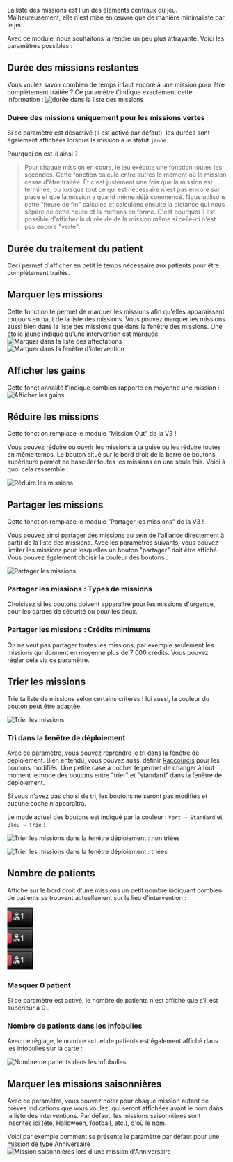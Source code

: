 La liste des missions est l'un des éléments centraux du jeu.
Malheureusement, elle n'est mise en œuvre que de manière minimaliste par le jeu.

Avec ce module, nous souhaitons la rendre un peu plus attrayante. Voici les paramètres possibles :

## Durée des missions restantes

Vous voulez savoir combien de temps il faut encore à une mission pour être complètement traitée ?
Ce paramètre t'indique exactement cette information :
![durée dans la liste des missions](assets/fr_FR/remainingtime/einsatzdauer.png)

### Durée des missions uniquement pour les missions vertes

Si ce paramètre est désactivé (il est activé par défaut),
 les durées sont également affichées lorsque la mission a le statut `jaune`.

Pourquoi en est-il ainsi ?

> Pour chaque mission en cours, le jeu exécute une fonction toutes les secondes.
> Cette fonction calcule entre autres le moment où la mission cesse d'être traitée.
> Et c'est justement une fois que la mission est terminée,
> ou lorsque tout ce qui est nécessaire n'est pas encore sur place et que la mission a quand même déjà commencé.
> Nous utilisons cette "heure de fin"
> calculée et calculons ensuite la distance qui nous sépare de cette heure et la mettons en forme.
> C'est pourquoi il est possible d'afficher la durée de de la mission même si celle-ci n'est pas encore "verte".

## Durée du traitement du patient

Ceci permet d'afficher en petit le temps nécessaire aux patients pour être complètement traités.

## Marquer les missions

Cette fonction te permet de marquer les missions afin qu'elles apparaissent toujours en haut de la liste des missions.
Vous pouvez marquer les missions aussi bien dans la liste des missions que dans la fenêtre des missions.
Une étoile jaune indique qu'une intervention est marquée.
![Marquer dans la liste des affectations](assets/fr_FR/starrablemissions/markieren.png)
![Marquer dans la fenêtre d'intervention](assets/fr_FR/starrablemissions/markieren_einsatz.png)

## Afficher les gains

Cette fonctionnalité t'indique combien rapporte en moyenne une mission :
![Afficher les gains](assets/fr_FR/averagecredits/verdienst.png)

## Réduire les missions

Cette fonction remplace le module "Mission Out" de la V3 !

Vous pouvez réduire ou ouvrir les missions à ta guise ou les réduire toutes en même temps.
Le bouton situé sur le bord droit de la barre de boutons supérieure permet de basculer toutes les missions en une seule fois.
Voici à quoi cela ressemble :

![Réduire les missions](assets/fr_FR/collapsablemissions/einklappen.png)

## Partager les missions

Cette fonction remplace le module "Partager les missions" de la V3 !

Vous pouvez ainsi partager des missions au sein de l'alliance directement à partir de la liste des missions.
Avec les paramètres suivants, vous pouvez limiter les missions pour lesquelles un bouton "partager" doit être affiché.
Vous pouvez également choisir la couleur des boutons :

![Partager les missions](assets/fr_FR/sharemissions/shareMissions.png)

### Partager les missions : Types de missions

Choisisez si les boutons doivent apparaître pour les missions d'urgence, pour les gardes de sécurité ou pour les deux.

### Partager les missions : Crédits minimums

On ne veut pas partager toutes les missions, par exemple seulement les missions qui donnent en moyenne plus de 7 000 crédits.
Vous pouvez régler cela via ce paramètre.

## Trier les missions

Trie ta liste de missions selon certains critères ! Ici aussi, la couleur du bouton peut être adaptée.

![Trier les missions](assets/fr_FR/missionsort/missionSort.png)

### Tri dans la fenêtre de déploiement

Avec ce paramètre, vous pouvez reprendre le tri dans la fenêtre de déploiement.
Bien entendu, vous pouvez aussi définir [Raccourcis](assets/fr_FR./hotkeys/) pour les boutons modifiés.
Une petite case à cocher te permet de changer à tout moment le mode
 des boutons entre "trier" et "standard" dans la fenêtre de déploiement.

Si vous n'avez pas choisi de tri, les boutons ne seront pas modifiés et aucune coche n'apparaîtra.

Le mode actuel des boutons est indiqué par la couleur : `Vert → Standard` et `Bleu → Trié` :

![Trier les missions dans la fenêtre déploiement : non triées](assets/fr_FR/missionsort/missionSortMissionsStandard.png)

![Trier les missions dans la fenêtre déploiement : triées](assets/fr_FR/missionsort/missionSortMissionsModified.png)

## Nombre de patients

Affiche sur le bord droit d'une missions un petit nombre
 indiquant combien de patients se trouvent actuellement sur le lieu d'intervention :

![Nombre de patients](assets/fr_FR/patientenzahl.png)

### Masquer 0 patient

Si ce paramètre est activé, le nombre de patients n'est affiché que s'il est supérieur à 0 .

### Nombre de patients dans les infobulles

Avec ce réglage, le nombre actuel de patients est également affiché dans les infobulles sur la carte :

![Nombre de patients dans les infobulles](assets/fr_FR/patienten-tooltip.png)

## Marquer les missions saisonnières

Avec ce paramètre, vous pouvez noter pour chaque mission autant de brèves indications que vous voulez,
 qui seront affichées avant le nom dans la liste des interventions.
Par défaut, les missions saisonnières sont inscrites ici (été, Halloween, football, etc.), d'où le nom.

Voici par exemple comment se présente le paramètre par défaut pour une mission de type Anniversaire :
![Mission saisonnières lors d'une mission d'Anniversaire](assets/fr_FR/eventmissions/eventMission.png)

